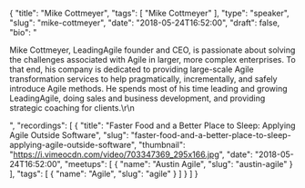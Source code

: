 {
  "title": "Mike Cottmeyer",
  "tags": [
    "Mike Cottmeyer"
  ],
  "type": "speaker",
  "slug": "mike-cottmeyer",
  "date": "2018-05-24T16:52:00",
  "draft": false,
  "bio": "<p>Mike Cottmeyer, LeadingAgile founder and CEO, is passionate about solving the challenges associated with Agile in larger, more complex enterprises. To that end, his company is dedicated to providing large-scale Agile transformation services to help pragmatically, incrementally, and safely introduce Agile methods. He spends most of his time leading and growing LeadingAgile, doing sales and business development, and providing strategic coaching for clients.\r\n</p>",
  "recordings": [
    {
      "title": "Faster Food and a Better Place to Sleep: Applying Agile Outside Software",
      "slug": "faster-food-and-a-better-place-to-sleep-applying-agile-outside-software",
      "thumbnail": "https://i.vimeocdn.com/video/703347369_295x166.jpg",
      "date": "2018-05-24T16:52:00",
      "meetups": [
        {
          "name": "Austin Agile",
          "slug": "austin-agile"
        }
      ],
      "tags": [
        {
          "name": "Agile",
          "slug": "agile"
        }
      ]
    }
  ]
}